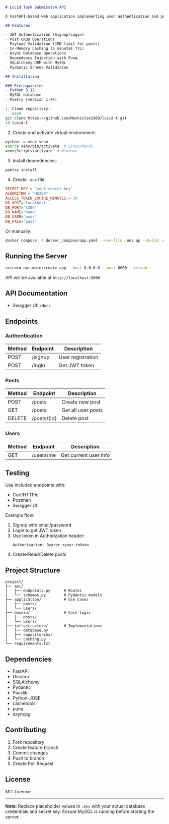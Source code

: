 ```markdown
# Lucid Task Submission API

A FastAPI-based web application implementing user authentication and post management with JWT, following MVC and DDD principles.

## Features

- JWT Authentication (Signup/Login)
- Post CRUD Operations
- Payload Validation (1MB limit for posts)
- In-Memory Caching (5 minutes TTL)
- Async Database Operations
- Dependency Injection with Punq
- SQLAlchemy ORM with MySQL
- Pydantic Schema Validation

## Installation

### Prerequisites
- Python 3.12
- MySQL database
- Poetry (version 1.4+)

1. Clone repository:
```bash
git clone https://github.com/Mechislav1989/lucid-t.git
cd lucid-t
```

2. Create and activate virtual environment:
```bash
python -m venv venv
source venv/bin/activate  # Linux/MacOS
venv\Scripts\activate  # Windows
```

3. Install dependencies:
```bash
poetry install
```

4. Create `.env` file:
```ini
SECRET_KEY = "your-secret-key"
ALGORITHM = "HS256"
ACCESS_TOKEN_EXPIRE_MINUTES = 30
DB_HOST='localhost'
DB_PORT='3306'
DB_NAME='name'
DB_USER='user'
DB_PASS='pass'
```

Or manually:
```bash
docker compose -f docker_compose/app.yaml --env-file .env up --build -d
```

## Running the Server
```bash
uvicorn api.main:create_app --host 0.0.0.0 --port 8000 --reload
```
API will be available at `http://localhost:8000`

## API Documentation
- Swagger UI: `/docs`

## Endpoints

### Authentication
| Method | Endpoint | Description |
|--------|----------|-------------|
| POST   | /signup  | User registration |
| POST   | /login   | Get JWT token |

### Posts
| Method | Endpoint | Description |
|--------|----------|-------------|
| POST   | /posts   | Create new post |
| GET    | /posts   | Get all user posts |
| DELETE | /posts/{id} | Delete post |

### Users
| Method | Endpoint | Description |
|--------|----------|-------------|
| GET    | /users/me | Get current user info |

## Testing
Use included endpoints with:
- Curl/HTTPie
- Postman
- Swagger UI

Example flow:
1. Signup with email/password
2. Login to get JWT token
3. Use token in Authorization header:
   ```
   Authorization: Bearer <your-token>
   ```
4. Create/Read/Delete posts

## Project Structure
```
project/
├── api/
│   ├── endpoints.py      # Routes
│   └── schemas.py        # Pydantic models
├── application/          # Use Cases
│   ├── posts/
│   └── users/
├── domain/               # Core logic
│   ├── posts/
│   └── users/
├── infrastructure/       # Implementations
│   ├── database.py
│   ├── repositories/
│   └── caching.py
└── requirements.txt
```

## Dependencies
- FastAPI
- Uvicorn
- SQLAlchemy
- Pydantic
- Passlib
- Python-JOSE
- cachetools
- punq
- asyncpg

## Contributing
1. Fork repository
2. Create feature branch
3. Commit changes
4. Push to branch
5. Create Pull Request

## License
MIT License

---

**Note**: Replace placeholder values in `.env` with your actual database credentials and secret key. Ensure MySQL is running before starting the server.
```
